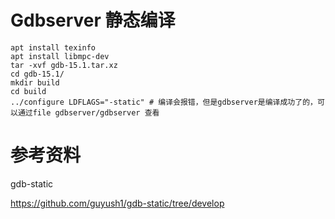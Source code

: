 # Gdbserver 静态编译

```
apt install texinfo
apt install libmpc-dev
tar -xvf gdb-15.1.tar.xz
cd gdb-15.1/
mkdir build
cd build
../configure LDFLAGS="-static" # 编译会报错，但是gdbserver是编译成功了的，可以通过file gdbserver/gdbserver 查看
```

# 参考资料

gdb-static

https://github.com/guyush1/gdb-static/tree/develop